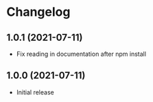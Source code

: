 # Changelog

## 1.0.1 (2021-07-11)

- Fix reading in documentation after npm install

## 1.0.0 (2021-07-11)

- Initial release
